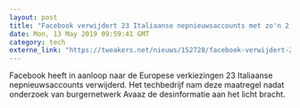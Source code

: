 ```yaml
---
layout: post
title: "Facebook verwijdert 23 Italiaanse nepnieuwsaccounts met zo'n 2,5 miljoen volgers"
date: Mon, 13 May 2019 09:59:41 GMT
category: tech
externe_link: "https://tweakers.net/nieuws/152728/facebook-verwijdert-23-italiaanse-nepnieuwsaccounts-met-zon-2-komma-5-miljoen-volgers.html"
---
```


Facebook heeft in aanloop naar de Europese verkiezingen 23 Italiaanse nepnieuwsaccounts verwijderd. Het techbedrijf nam deze maatregel nadat onderzoek van burgernetwerk Avaaz de desinformatie aan het licht bracht.<img src="http://feeds.feedburner.com/~r/tweakers/mixed/~4/0yvax-Rf06Y" height="1" width="1" alt=""/>
